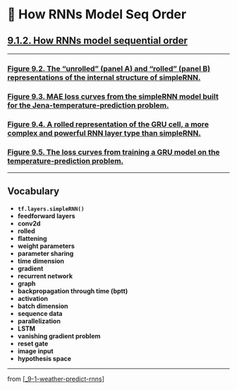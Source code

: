 # 🧬 How RNNs Model Seq Order

## [**9.1.2.** How RNNs model sequential order](https://livebook.manning.com/book/deep-learning-with-javascript/chapter-9/31)

---

### [**Figure 9.2.** The “unrolled” (panel A) and “rolled” (panel B) representations of the internal structure of simpleRNN.](https://livebook.manning.com/book/deep-learning-with-javascript/chapter-9/ch09fig02)

### [**Figure 9.3.** MAE loss curves from the simpleRNN model built for the Jena-temperature-prediction problem.](https://livebook.manning.com/book/deep-learning-with-javascript/chapter-9/ch09fig03)

### [**Figure 9.4.** A rolled representation of the GRU cell, a more complex and powerful RNN layer type than simpleRNN.](https://livebook.manning.com/book/deep-learning-with-javascript/chapter-9/ch09fig04)

### [**Figure 9.5.** The loss curves from training a GRU model on the temperature-prediction problem.](https://livebook.manning.com/book/deep-learning-with-javascript/chapter-9/ch09fig05)

---

## **Vocabulary**

- **`tf.layers.simpleRNN()`**
- **feedforward layers**
- **conv2d**
- **rolled**
- **flattening**
- **weight parameters**
- **parameter sharing**
- **time dimension**
- **gradient**
- **recurrent network**
- **graph**
- **backpropagation through time (bptt)**
- **activation**
- **batch dimension**
- **sequence data**
- **parallelization**
- **LSTM**
- **vanishing gradient problem**
- **reset gate**
- **image input**
- **hypothesis space**

---

from [[_9-1-weather-predict-rnns]]

[//begin]: # "Autogenerated link references for markdown compatibility"
[_9-1-weather-predict-rnns]: _9-1-weather-predict-rnns.md "🧬 Weather: Intro RNNs"
[//end]: # "Autogenerated link references"
